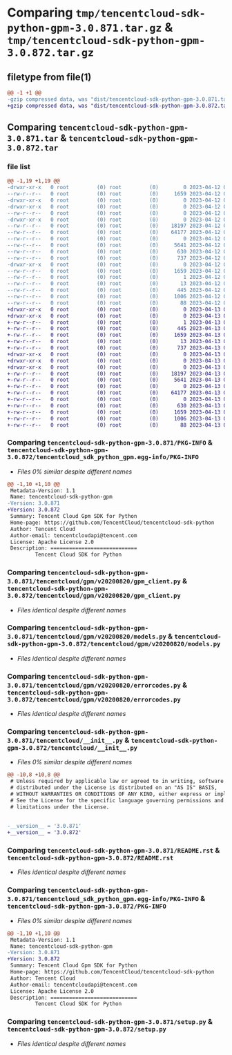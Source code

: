 # Comparing `tmp/tencentcloud-sdk-python-gpm-3.0.871.tar.gz` & `tmp/tencentcloud-sdk-python-gpm-3.0.872.tar.gz`

## filetype from file(1)

```diff
@@ -1 +1 @@
-gzip compressed data, was "dist/tencentcloud-sdk-python-gpm-3.0.871.tar", last modified: Wed Apr 12 00:25:28 2023, max compression
+gzip compressed data, was "dist/tencentcloud-sdk-python-gpm-3.0.872.tar", last modified: Thu Apr 13 00:42:18 2023, max compression
```

## Comparing `tencentcloud-sdk-python-gpm-3.0.871.tar` & `tencentcloud-sdk-python-gpm-3.0.872.tar`

### file list

```diff
@@ -1,19 +1,19 @@
-drwxr-xr-x   0 root         (0) root         (0)        0 2023-04-12 00:25:28.000000 tencentcloud-sdk-python-gpm-3.0.871/
--rw-r--r--   0 root         (0) root         (0)     1659 2023-04-12 00:25:28.000000 tencentcloud-sdk-python-gpm-3.0.871/PKG-INFO
-drwxr-xr-x   0 root         (0) root         (0)        0 2023-04-12 00:25:28.000000 tencentcloud-sdk-python-gpm-3.0.871/tencentcloud/
-drwxr-xr-x   0 root         (0) root         (0)        0 2023-04-12 00:25:28.000000 tencentcloud-sdk-python-gpm-3.0.871/tencentcloud/gpm/
--rw-r--r--   0 root         (0) root         (0)        0 2023-04-12 00:25:28.000000 tencentcloud-sdk-python-gpm-3.0.871/tencentcloud/gpm/__init__.py
-drwxr-xr-x   0 root         (0) root         (0)        0 2023-04-12 00:25:28.000000 tencentcloud-sdk-python-gpm-3.0.871/tencentcloud/gpm/v20200820/
--rw-r--r--   0 root         (0) root         (0)    18197 2023-04-12 00:25:28.000000 tencentcloud-sdk-python-gpm-3.0.871/tencentcloud/gpm/v20200820/gpm_client.py
--rw-r--r--   0 root         (0) root         (0)    64177 2023-04-12 00:25:28.000000 tencentcloud-sdk-python-gpm-3.0.871/tencentcloud/gpm/v20200820/models.py
--rw-r--r--   0 root         (0) root         (0)        0 2023-04-12 00:25:28.000000 tencentcloud-sdk-python-gpm-3.0.871/tencentcloud/gpm/v20200820/__init__.py
--rw-r--r--   0 root         (0) root         (0)     5641 2023-04-12 00:25:28.000000 tencentcloud-sdk-python-gpm-3.0.871/tencentcloud/gpm/v20200820/errorcodes.py
--rw-r--r--   0 root         (0) root         (0)      630 2023-04-12 00:25:28.000000 tencentcloud-sdk-python-gpm-3.0.871/tencentcloud/__init__.py
--rw-r--r--   0 root         (0) root         (0)      737 2023-04-12 00:25:28.000000 tencentcloud-sdk-python-gpm-3.0.871/README.rst
-drwxr-xr-x   0 root         (0) root         (0)        0 2023-04-12 00:25:28.000000 tencentcloud-sdk-python-gpm-3.0.871/tencentcloud_sdk_python_gpm.egg-info/
--rw-r--r--   0 root         (0) root         (0)     1659 2023-04-12 00:25:28.000000 tencentcloud-sdk-python-gpm-3.0.871/tencentcloud_sdk_python_gpm.egg-info/PKG-INFO
--rw-r--r--   0 root         (0) root         (0)        1 2023-04-12 00:25:28.000000 tencentcloud-sdk-python-gpm-3.0.871/tencentcloud_sdk_python_gpm.egg-info/dependency_links.txt
--rw-r--r--   0 root         (0) root         (0)       13 2023-04-12 00:25:28.000000 tencentcloud-sdk-python-gpm-3.0.871/tencentcloud_sdk_python_gpm.egg-info/top_level.txt
--rw-r--r--   0 root         (0) root         (0)      445 2023-04-12 00:25:28.000000 tencentcloud-sdk-python-gpm-3.0.871/tencentcloud_sdk_python_gpm.egg-info/SOURCES.txt
--rw-r--r--   0 root         (0) root         (0)     1006 2023-04-12 00:25:28.000000 tencentcloud-sdk-python-gpm-3.0.871/setup.py
--rw-r--r--   0 root         (0) root         (0)       88 2023-04-12 00:25:28.000000 tencentcloud-sdk-python-gpm-3.0.871/setup.cfg
+drwxr-xr-x   0 root         (0) root         (0)        0 2023-04-13 00:42:18.000000 tencentcloud-sdk-python-gpm-3.0.872/
+drwxr-xr-x   0 root         (0) root         (0)        0 2023-04-13 00:42:18.000000 tencentcloud-sdk-python-gpm-3.0.872/tencentcloud_sdk_python_gpm.egg-info/
+-rw-r--r--   0 root         (0) root         (0)        1 2023-04-13 00:42:18.000000 tencentcloud-sdk-python-gpm-3.0.872/tencentcloud_sdk_python_gpm.egg-info/dependency_links.txt
+-rw-r--r--   0 root         (0) root         (0)      445 2023-04-13 00:42:18.000000 tencentcloud-sdk-python-gpm-3.0.872/tencentcloud_sdk_python_gpm.egg-info/SOURCES.txt
+-rw-r--r--   0 root         (0) root         (0)     1659 2023-04-13 00:42:18.000000 tencentcloud-sdk-python-gpm-3.0.872/tencentcloud_sdk_python_gpm.egg-info/PKG-INFO
+-rw-r--r--   0 root         (0) root         (0)       13 2023-04-13 00:42:18.000000 tencentcloud-sdk-python-gpm-3.0.872/tencentcloud_sdk_python_gpm.egg-info/top_level.txt
+-rw-r--r--   0 root         (0) root         (0)      737 2023-04-13 00:42:18.000000 tencentcloud-sdk-python-gpm-3.0.872/README.rst
+drwxr-xr-x   0 root         (0) root         (0)        0 2023-04-13 00:42:18.000000 tencentcloud-sdk-python-gpm-3.0.872/tencentcloud/
+drwxr-xr-x   0 root         (0) root         (0)        0 2023-04-13 00:42:18.000000 tencentcloud-sdk-python-gpm-3.0.872/tencentcloud/gpm/
+drwxr-xr-x   0 root         (0) root         (0)        0 2023-04-13 00:42:18.000000 tencentcloud-sdk-python-gpm-3.0.872/tencentcloud/gpm/v20200820/
+-rw-r--r--   0 root         (0) root         (0)    18197 2023-04-13 00:42:18.000000 tencentcloud-sdk-python-gpm-3.0.872/tencentcloud/gpm/v20200820/gpm_client.py
+-rw-r--r--   0 root         (0) root         (0)     5641 2023-04-13 00:42:18.000000 tencentcloud-sdk-python-gpm-3.0.872/tencentcloud/gpm/v20200820/errorcodes.py
+-rw-r--r--   0 root         (0) root         (0)        0 2023-04-13 00:42:18.000000 tencentcloud-sdk-python-gpm-3.0.872/tencentcloud/gpm/v20200820/__init__.py
+-rw-r--r--   0 root         (0) root         (0)    64177 2023-04-13 00:42:18.000000 tencentcloud-sdk-python-gpm-3.0.872/tencentcloud/gpm/v20200820/models.py
+-rw-r--r--   0 root         (0) root         (0)        0 2023-04-13 00:42:18.000000 tencentcloud-sdk-python-gpm-3.0.872/tencentcloud/gpm/__init__.py
+-rw-r--r--   0 root         (0) root         (0)      630 2023-04-13 00:42:18.000000 tencentcloud-sdk-python-gpm-3.0.872/tencentcloud/__init__.py
+-rw-r--r--   0 root         (0) root         (0)     1659 2023-04-13 00:42:18.000000 tencentcloud-sdk-python-gpm-3.0.872/PKG-INFO
+-rw-r--r--   0 root         (0) root         (0)     1006 2023-04-13 00:42:18.000000 tencentcloud-sdk-python-gpm-3.0.872/setup.py
+-rw-r--r--   0 root         (0) root         (0)       88 2023-04-13 00:42:18.000000 tencentcloud-sdk-python-gpm-3.0.872/setup.cfg
```

### Comparing `tencentcloud-sdk-python-gpm-3.0.871/PKG-INFO` & `tencentcloud-sdk-python-gpm-3.0.872/tencentcloud_sdk_python_gpm.egg-info/PKG-INFO`

 * *Files 0% similar despite different names*

```diff
@@ -1,10 +1,10 @@
 Metadata-Version: 1.1
 Name: tencentcloud-sdk-python-gpm
-Version: 3.0.871
+Version: 3.0.872
 Summary: Tencent Cloud Gpm SDK for Python
 Home-page: https://github.com/TencentCloud/tencentcloud-sdk-python
 Author: Tencent Cloud
 Author-email: tencentcloudapi@tencent.com
 License: Apache License 2.0
 Description: ============================
         Tencent Cloud SDK for Python
```

### Comparing `tencentcloud-sdk-python-gpm-3.0.871/tencentcloud/gpm/v20200820/gpm_client.py` & `tencentcloud-sdk-python-gpm-3.0.872/tencentcloud/gpm/v20200820/gpm_client.py`

 * *Files identical despite different names*

### Comparing `tencentcloud-sdk-python-gpm-3.0.871/tencentcloud/gpm/v20200820/models.py` & `tencentcloud-sdk-python-gpm-3.0.872/tencentcloud/gpm/v20200820/models.py`

 * *Files identical despite different names*

### Comparing `tencentcloud-sdk-python-gpm-3.0.871/tencentcloud/gpm/v20200820/errorcodes.py` & `tencentcloud-sdk-python-gpm-3.0.872/tencentcloud/gpm/v20200820/errorcodes.py`

 * *Files identical despite different names*

### Comparing `tencentcloud-sdk-python-gpm-3.0.871/tencentcloud/__init__.py` & `tencentcloud-sdk-python-gpm-3.0.872/tencentcloud/__init__.py`

 * *Files 0% similar despite different names*

```diff
@@ -10,8 +10,8 @@
 # Unless required by applicable law or agreed to in writing, software
 # distributed under the License is distributed on an "AS IS" BASIS,
 # WITHOUT WARRANTIES OR CONDITIONS OF ANY KIND, either express or implied.
 # See the License for the specific language governing permissions and
 # limitations under the License.
 
 
-__version__ = '3.0.871'
+__version__ = '3.0.872'
```

### Comparing `tencentcloud-sdk-python-gpm-3.0.871/README.rst` & `tencentcloud-sdk-python-gpm-3.0.872/README.rst`

 * *Files identical despite different names*

### Comparing `tencentcloud-sdk-python-gpm-3.0.871/tencentcloud_sdk_python_gpm.egg-info/PKG-INFO` & `tencentcloud-sdk-python-gpm-3.0.872/PKG-INFO`

 * *Files 0% similar despite different names*

```diff
@@ -1,10 +1,10 @@
 Metadata-Version: 1.1
 Name: tencentcloud-sdk-python-gpm
-Version: 3.0.871
+Version: 3.0.872
 Summary: Tencent Cloud Gpm SDK for Python
 Home-page: https://github.com/TencentCloud/tencentcloud-sdk-python
 Author: Tencent Cloud
 Author-email: tencentcloudapi@tencent.com
 License: Apache License 2.0
 Description: ============================
         Tencent Cloud SDK for Python
```

### Comparing `tencentcloud-sdk-python-gpm-3.0.871/setup.py` & `tencentcloud-sdk-python-gpm-3.0.872/setup.py`

 * *Files identical despite different names*

